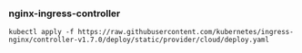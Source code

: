 ### nginx-ingress-controller
```shell
kubectl apply -f https://raw.githubusercontent.com/kubernetes/ingress-nginx/controller-v1.7.0/deploy/static/provider/cloud/deploy.yaml
```
